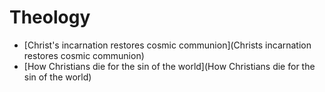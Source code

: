 # Theology

- [Christ's incarnation restores cosmic communion](Christs incarnation restores cosmic communion)
- [How Christians die for the sin of the world](How Christians die for the sin of the world)

